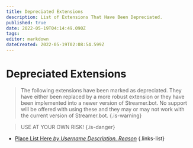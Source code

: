 ```yaml
---
title: Depreciated Extensions
description: List of Extensions That Have Been Depreciated.
published: true
date: 2022-05-19T04:14:49.090Z
tags: 
editor: markdown
dateCreated: 2022-05-19T02:08:54.599Z
---
```


# Depreciated Extensions
>The following extensions have been marked as depreciated.  They have either been replaced by a more robust extension or they have been implemented into a newer version of Streamer.bot.
No support will be offered with using these and they may or may not work with the current version of Streamer.bot.
{.is-warning}

>USE AT YOUR OWN RISK!
{.is-danger}

* [Place List Here *by Username* *Description.* *Reason*](#)
{.links-list}